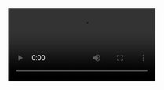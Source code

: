 
<video src="[https://path-to-your-video-file.com/video.mp4](https://github.com/Asta1984/symmetrical-fiesta/blob/main/node%20media%20server.mkv)" controls="controls">
  Your browser does not support the video tag.
</video>
